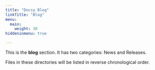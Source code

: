 ```yaml
---
title: "Docsy Blog"
linkTitle: "Blog"
menu:
  main:
    weight: 30
hiddeninmenu: true

---
```



This is the **blog** section. It has two categories: News and Releases.

Files in these directories will be listed in reverse chronological order.

